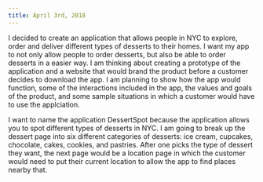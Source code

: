 ```yaml
---
title: April 3rd, 2018
---
```


I decided to create an application that allows people in NYC to explore, order and deliver different types of desserts to their homes. I want my app to not only allow people to order desserts, but also be able to order desserts in a easier way. I am thinking about creating a prototype of the application and a website that would brand the product before a customer decides to download the app. I am planning to show how the app would function, some of the interactions included in the app, the values and goals of the product, and some sample situations in which a customer would have to use the applciation.

I want to name the application DessertSpot because the application allows you to spot different types of desserts in NYC. I am going to break up the dessert page into six different categories of desserts: ice cream, cupcakes, chocolate, cakes, cookies, and pastries. After one picks the type of dessert they want, the next page would be a location page in which the customer would need to put their current location to allow the app to find places nearby that.